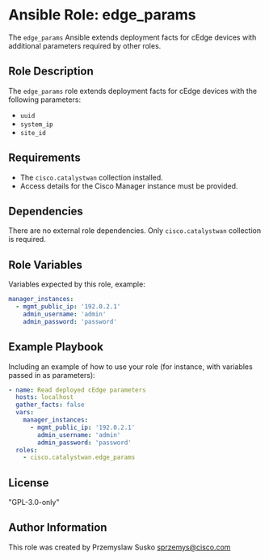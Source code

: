 # Ansible Role: edge_params

The `edge_params` Ansible extends deployment facts for cEdge devices with additional parameters required by other roles.

## Role Description

The `edge_params` role extends deployment facts for cEdge devices with the following parameters:
- `uuid`
- `system_ip`
- `site_id`

## Requirements

- The `cisco.catalystwan` collection installed.
- Access details for the Cisco Manager instance must be provided.

## Dependencies

There are no external role dependencies. Only `cisco.catalystwan` collection is required.

## Role Variables

Variables expected by this role, example:

```yaml
manager_instances:
  - mgmt_public_ip: '192.0.2.1'
    admin_username: 'admin'
    admin_password: 'password'
```

## Example Playbook

Including an example of how to use your role (for instance, with variables passed in as parameters):

```yaml
- name: Read deployed cEdge parameters
  hosts: localhost
  gather_facts: false
  vars:
    manager_instances:
      - mgmt_public_ip: '192.0.2.1'
        admin_username: 'admin'
        admin_password: 'password'
  roles:
    - cisco.catalystwan.edge_params
```

## License

"GPL-3.0-only"

## Author Information

This role was created by Przemyslaw Susko <sprzemys@cisco.com>
